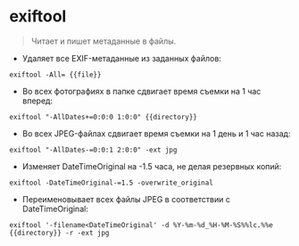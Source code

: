 # exiftool

> Читает и пишет метаданные в файлы.

- Удаляет все EXIF-метаданные из заданных файлов:

`exiftool -All= {{file}}`

- Во всех фотографиях в папке сдвигает время съемки на 1 час вперед:

`exiftool "-AllDates+=0:0:0 1:0:0" {{directory}}`

- Во всех JPEG-файлах сдвигает время съемки на 1 день и 1 час назад:

`exiftool "-AllDates-=0:0:1 2:0:0" -ext jpg`

- Изменяет DateTimeOriginal на -1.5 часа, не делая резервных копий:

`exiftool -DateTimeOriginal-=1.5 -overwrite_original`

- Переименовывает всех файлы JPEG в соответствии с DateTimeOriginal:

`exiftool '-filename<DateTimeOriginal' -d %Y-%m-%d_%H-%M-%S%%lc.%%e {{directory}} -r -ext jpg`
